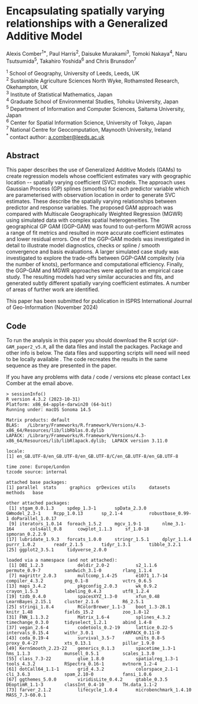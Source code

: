 # Encapsulating spatially varying relationships with a Generalized Additive Model

Alexis Comber<sup>1*</sup>, Paul Harris<sup>2</sup>, Daisuke Murakami<sup>3</sup>, Tomoki Nakaya<sup>4</sup>, Naru Tsutsumida<sup>5</sup>, Takahiro Yoshida<sup>6</sup> and Chris Brunsdon<sup>7</sup>

<sup>1</sup> School of Geography, University of Leeds, Leeds, UK\
<sup>2</sup> Sustainable Agriculture Sciences North Wyke, Rothamsted Research, Okehampton, UK\
<sup>3</sup> Institute of Statistical Mathematics, Japan\
<sup>4</sup> Graduate School of Environmental Studies, Tohoku University, Japan\
<sup>5</sup> Department of Information and Computer Sciences, Saitama University, Japan\
<sup>6</sup> Center for Spatial Information Science, University of Tokyo, Japan\
<sup>7</sup> National Centre for Geocomputation, Maynooth University, Ireland\
<sup>*</sup> contact author: a.comber@leeds.ac.uk

## Abstract
This paper describes the use of Generalized Additive Models (GAMs) to create regression models whose coefficient estimates vary with geographic location -- spatially varying coefficient (SVC) models. The approach uses Gaussian Process (GP) splines (smooths) for each predictor variable which are parameterised with observation location in order to generate SVC estimates. These describe the spatially varying relationships between predictor and response variables. The proposed GAM approach was compared with Multiscale Geographically Weighted Regression (MGWR) using simulated data with complex spatial heterogeneities. The geographical GP GAM (GGP-GAM) was found to out-perform MGWR across a range of fit metrics and resulted in more accurate coefficient estimates and lower residual errors. One of the GGP-GAM models was investigated in detail to illustrate model diagnostics, checks or spline / smooth convergence and basis evaluations. A larger simulated case study was investigated to explore the trade-offs between GGP-GAM complexity (via the number of knots), performance and computational efficiency. Finally, the GGP-GAM and MGWR approaches were applied to an empirical case study. The resulting models had very similar accuracies and fits, and generated subtly different spatially varying coefficient estimates. A number of areas of further work are identified.

This paper has been submitted for publication in ISPRS International Journal of Geo-Information (November 2024)

## Code
To run the analysis in this paper you should download the R script `GGP-GAM_paper2_v5.R`, all the data files and install the packages. Package and other info is below. The data files and supporting scripts will need will need to be locally available . The code recreates the results in the same sequence as they are presented in the paper. 

If you have any problems with data / code / versions etc please contact Lex Comber at the email above.

```{r}
> sessionInfo()
R version 4.3.2 (2023-10-31)
Platform: x86_64-apple-darwin20 (64-bit)
Running under: macOS Sonoma 14.5

Matrix products: default
BLAS:   /Library/Frameworks/R.framework/Versions/4.3-x86_64/Resources/lib/libRblas.0.dylib 
LAPACK: /Library/Frameworks/R.framework/Versions/4.3-x86_64/Resources/lib/libRlapack.dylib;  LAPACK version 3.11.0

locale:
[1] en_GB.UTF-8/en_GB.UTF-8/en_GB.UTF-8/C/en_GB.UTF-8/en_GB.UTF-8

time zone: Europe/London
tzcode source: internal

attached base packages:
[1] parallel  stats     graphics  grDevices utils     datasets  methods   base     

other attached packages:
 [1] stgam_0.0.1.3     spdep_1.3-1       spData_2.3.0      GWmodel_2.3-1     Rcpp_1.0.13       sp_2.1-4          robustbase_0.99-1 doParallel_1.0.17
 [9] iterators_1.0.14  foreach_1.5.2     mgcv_1.9-1        nlme_3.1-164      cols4all_0.8      cowplot_1.1.3     sf_1.0-18         spmoran_0.2.2.9  
[17] lubridate_1.9.3   forcats_1.0.0     stringr_1.5.1     dplyr_1.1.4       purrr_1.0.2       readr_2.1.5       tidyr_1.3.1       tibble_3.2.1     
[25] ggplot2_3.5.1     tidyverse_2.0.0  

loaded via a namespace (and not attached):
 [1] DBI_1.2.3             deldir_2.0-2          s2_1.1.6              permute_0.9-7         sandwich_3.1-0        rlang_1.1.4          
 [7] magrittr_2.0.3        multcomp_1.4-25       e1071_1.7-14          compiler_4.3.2        png_0.1-8             vctrs_0.6.5          
[13] maps_3.4.2            pkgconfig_2.0.3       wk_0.9.2              crayon_1.5.3          labeling_0.4.3        utf8_1.2.4           
[19] tzdb_0.4.0            spacesXYZ_1.3-0       xfun_0.48             LearnBayes_2.15.1     cluster_2.1.6         R6_2.5.1             
[25] stringi_1.8.4         RColorBrewer_1.1-3    boot_1.3-28.1         knitr_1.48            fields_15.2           zoo_1.8-12           
[31] FNN_1.1.3.2           Matrix_1.6-4          splines_4.3.2         timechange_0.3.0      tidyselect_1.2.1      abind_1.4-8          
[37] vegan_2.6-4           codetools_0.2-19      lattice_0.22-5        intervals_0.15.4      withr_3.0.1           rARPACK_0.11-0       
[43] coda_0.19-4           survival_3.5-7        units_0.8-5           proxy_0.4-27          xts_0.13.1            pillar_1.9.0         
[49] KernSmooth_2.23-22    generics_0.1.3        spacetime_1.3-1       hms_1.1.3             munsell_0.5.1         scales_1.3.0         
[55] class_7.3-22          glue_1.8.0            spatialreg_1.3-1      tools_4.3.2           RSpectra_0.16-1       mvtnorm_1.2-4        
[61] dotCall64_1.1-1       grid_4.3.2            colorspace_2.1-1      cli_3.6.3             spam_2.10-0           fansi_1.0.6          
[67] ggthemes_5.0.0        viridisLite_0.4.2     gtable_0.3.5          DEoptimR_1.1-3        classInt_0.4-10       TH.data_1.1-2        
[73] farver_2.1.2          lifecycle_1.0.4       microbenchmark_1.4.10 MASS_7.3-60.0.1      
```
